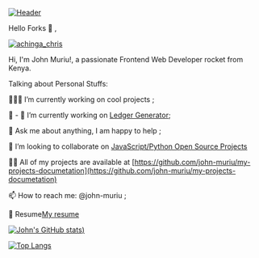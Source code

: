 [![Header](https://github.com/John-Muriu/octo-couscous/blob/main/code.gif)](https://some-url.dev/)


Hello Forks  :wave: ,

<p align="left"> <a href="https://twitter.com/j_muriu" target="blank"><img src="https://img.shields.io/twitter/follow/achinga_chris?logo=twitter&style=for-the-badge" alt="achinga_chris" /></a> </p>


Hi, I'm John Muriu!, a passionate  Frontend Web Developer rocket from Kenya.


Talking about Personal Stuffs:

👨🏽‍💻 I’m currently working on cool projects ;

:seedling: - 🔭 I’m currently working on [Ledger Generator](https://github.com/ChrisAchinga/ledger-generator);

:speech_balloon: Ask me about anything, I am happy to help ;

:seedling:  I’m looking to collaborate on [JavaScript/Python Open Source Projects](https://johnmuriu.netlify/)

👨‍💻 All of my projects are available at [https://github.com/john-muriu/my-projects-documetation](https://github.com/john-muriu/my-projects-documetation)

:mailbox: How to reach me: @john-muriu ;

:memo: Resume[My resume](https://www.dropbox.com/s/mz0asx4fu3wce87/chris_achinga%28beta2%29%20.docx?dl=0)

[![John's GitHub stats](https://github-readme-stats.vercel.app/api?username=john-muriu&show_icons=true&theme=radical&hide=contribs,issues))](https://github.com/john-muriu/github-readme-stats)

[![Top Langs](https://github-readme-stats.vercel.app/api/top-langs/?username=john-muriu&langs_count=8)](https://github.com/john-muriu/github-readme-stats)

